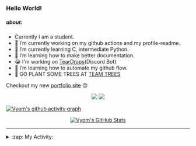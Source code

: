 ### Hello World!

##### about:
- Currently I am a student.
- 🔭 I’m currently working on my github actions and my profile-readme. 
- 🌱 I’m currently learning C, intermediate Python.
- 🌱 I’m learning how to make better documentation.
- 😭 I'm working on [TearDrops](https://github.com/Vyvy-vi/TearDrops)(Discord Bot)
- 🌱 I’m learning how to automate my github flow.
- 🌱 GO PLANT SOME TREES AT [TEAM TREES](https://teamtrees.org/)

Checkout my new [portfolio site](https://vyvy-vi.github.io/portfolio) 🙃

<p align="center">
  <a href="https://twitter.com/Vyvy_viM"><img target="_blank" src="https://img.shields.io/badge/twitter%20@Vyvy_viM-0D95E8?style=for-the-badge&logo=twitter&logoColor=white"/></a> 
  <a href="https://vyvy-vi.github.io/portfolio"><img target="_blank" src="https://img.shields.io/badge/-I%27m_craving_for_open_source-green?style=for-the-badge&logo=github&logoColor=black"/></a> 
</p>

[![Vyom's github activity graph](https://activity-graph.herokuapp.com/graph?username=Vyvy-vi)](https://github.com/ashutosh00710/github-readme-activity-graph)

<p align="center">
<a href="https://github.com/Vyvy-vi/Vyvy-vi">
  <img src="https://profile-readme-git-master.vyvy-vi.vercel.app/api?username=Vyvy-vi&show_icons=true&line_height=27&count_private=true&title_color=ffffff&text_color=c9cacc&icon_color=2bbc8a&bg_color=1d1f21" alt="Vyom's GitHub Stats" />
</a>
</p>


---
<details>
  <summary>:zap: My Activity:</summary>
  
<!--START_SECTION:waka-->
**I'm a Night 🦉** 

```text
🌞 Morning    35 commits     █████████░░░░░░░░░░░░░░░░   36.46% 
🌆 Daytime    12 commits     ███░░░░░░░░░░░░░░░░░░░░░░   12.5% 
🌃 Evening    26 commits     ██████░░░░░░░░░░░░░░░░░░░   27.08% 
🌙 Night      23 commits     ██████░░░░░░░░░░░░░░░░░░░   23.96%

```
📅 **I'm Most Productive on Saturday** 

```text
Monday       16 commits     ████░░░░░░░░░░░░░░░░░░░░░   16.67% 
Tuesday      13 commits     ███░░░░░░░░░░░░░░░░░░░░░░   13.54% 
Wednesday    13 commits     ███░░░░░░░░░░░░░░░░░░░░░░   13.54% 
Thursday     9 commits      ██░░░░░░░░░░░░░░░░░░░░░░░   9.38% 
Friday       16 commits     ████░░░░░░░░░░░░░░░░░░░░░   16.67% 
Saturday     17 commits     ████░░░░░░░░░░░░░░░░░░░░░   17.71% 
Sunday       12 commits     ███░░░░░░░░░░░░░░░░░░░░░░   12.5%

```


📊 **This Week I Spent My Time On** 

```text
🔥 Editors: 
Vim                      6 hrs 28 mins       ███████████████░░░░░░░░░░   62.5% 
VS Code                  3 hrs 53 mins       █████████░░░░░░░░░░░░░░░░   37.5%

🐱‍💻 Projects: 
thesaintsheritage.org    5 hrs 8 mins        ████████████░░░░░░░░░░░░░   49.58% 
dev-quotes-api           2 hrs 29 mins       ██████░░░░░░░░░░░░░░░░░░░   23.97% 
Unknown Project          1 hr 50 mins        ████░░░░░░░░░░░░░░░░░░░░░   17.81% 
stargate                 31 mins             █░░░░░░░░░░░░░░░░░░░░░░░░   5.09% 
another-discord-bot      9 mins              ░░░░░░░░░░░░░░░░░░░░░░░░░   1.53%

```


<!--END_SECTION:waka-->
</details>
